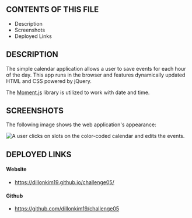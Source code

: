 CONTENTS OF THIS FILE
---------------------
  * Description
  * Screenshots
  * Deployed Links
  
DESCRIPTION
-----------
The simple calendar application allows a user to save events for each hour of the day. 
This app runs in the browser and features dynamically updated HTML and CSS powered by jQuery.

The [Moment.js](https://momentjs.com/) library is utilized to work with date and time. 

SCREENSHOTS
-----------
The following image shows the web application's appearance:

![A user clicks on slots on the color-coded calendar and edits the events.](./Assets/05-third-party-apis-homework-demo.gif)


DEPLOYED LINKS
--------------

#### Website
* https://dillonkim19.github.io/challenge05/

#### Github
* https://github.com/dillonkim19/challenge05
